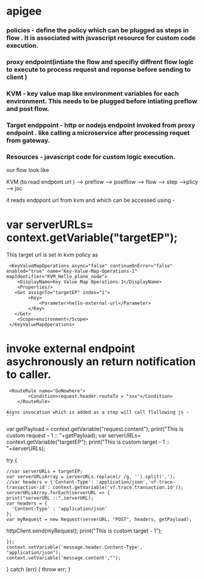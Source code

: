 # apigee
### policies - define the policy which can be plugged as steps in flow . It is associated with jsvascript resource for custom code execution.
### proxy endpoint(intiate the flow and specifiy diffrent flow logic to execute to process request and reponse before sending to client )
### KVM - key value map like environment variables for each environment. This needs to be plugged before intiating preflow and post flow.
### Target endppoint - http or nodejs endpoint invoked from proxy endpoint . like calling a microservice after processing requet from gateway.
### Resources - javascript code for custom logic execution.

our flow look like 

KVM (to read endpoint url ) --> preflow --> postflow --> flow --> step -->plicy --> jsc

it reads endppont url from kvm and which can be accessed using - 
#  var serverURLs= context.getVariable("targetEP");

This target url is set in kvm policy as 
```
 <KeyValueMapOperations async="false" continueOnError="false" enabled="true" name="Key-Value-Map-Operations-1" mapIdentifier="KVM_Hello_plane_node">
    <DisplayName>Key Value Map Operations-1</DisplayName>
    <Properties/>
   <Get assignTo="targetEP" index="1">
        <Key>
            <Parameter>hello-external-url</Parameter>
        </Key>
   </Get>
    <Scope>environment</Scope>
 </KeyValueMapOperations>
```

# invoke external endpoint asychronously an return notification to caller.
```
 <RouteRule name="GoNowhere">
        <Condition>request.header.routeTo = "xxx"</Condition>
    </RouteRule>
```    
    Async invocation which is added as a step will call flollowing js -
    ```
   var getPayload = context.getVariable("request.content");
 print("This is custom request - 1 :: "+getPayload);
 var serverURLs= context.getVariable("targetEP");
 print("This is custom target - 1 :: "+serverURLs);

 try {
   
	//var serverURLs = targetEP;
	var serverURLsArray = serverURLs.replace(/ /g, '').split(',');
    //var headers = {'Content-Type': 'application/json','vf-trace-transaction-id': context.getVariable('vf.trace.transaction.id')};
	serverURLsArray.forEach(serverURL => {
	print("serverURL ::",serverURL);
	var headers = {
      'Content-Type' : 'application/json'
    };
	var myRequest = new Request(serverURL, "POST", headers, getPayload);
   httpClient.send(myRequest);
	 print("This is custom target - 1");

	});
	context.setVariable('message.header.Content-Type', "application/json");
    context.setVariable('message.content',"");
} catch (err) {
    throw err;
}
```
